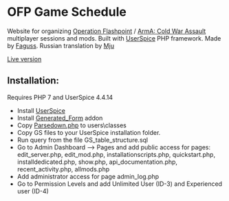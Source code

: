 # OFP Game Schedule

Website for organizing [Operation Flashpoint](https://en.wikipedia.org/wiki/Operation_Flashpoint:_Cold_War_Crisis) / [ArmA: Cold War Assault](https://store.steampowered.com/app/65790/ARMA_Cold_War_Assault/) multiplayer sessions and mods. Built with [UserSpice](https://userspice.com/) PHP framework. Made by [Faguss](https://ofp-faguss.com). Russian translation by [Mju](https://twitter.com/paumju)

[Live version](https://ofp-faguss.com/schedule/)


## Installation:

Requires PHP 7 and UserSpice 4.4.14

* Install [UserSpice](https://github.com/mudmin/UserSpice4)
* Install [Generated_Form](https://github.com/Faguss/Generated_Form) addon
* Copy [Parsedown.php](https://github.com/erusev/parsedown) to users\classes
* Copy GS files to your UserSpice installation folder.
* Run query from the file GS_table_structure.sql
* Go to Admin Dashboard --> Pages and add public access for pages: edit_server.php, edit_mod.php, installationscripts.php, quickstart.php, installdedicated.php, show.php, api_documentation.php, recent_activity.php, allmods.php
* Add administrator access for page admin_log.php
* Go to Permission Levels and add Unlimited User (ID-3) and Experienced user (ID-4)

